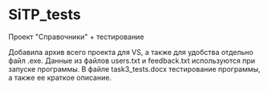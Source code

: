 # SiTP_tests
Проект "Справочники" + тестирование

Добавила архив всего проекта для VS, а также для удобства отдельно файл .exe. 
Данные из файлов users.txt и feedback.txt используются при запуске программы. 
В файле task3_tests.docx тестирование программы, а также ее краткое описание. 

